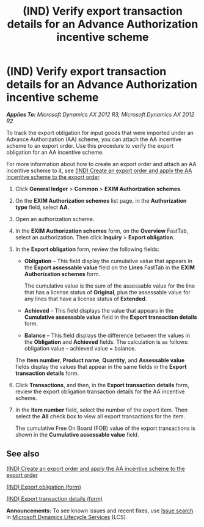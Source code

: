 ﻿---
title: (IND) Verify export transaction details for an Advance Authorization incentive scheme
TOCTitle: (IND) Verify the export transaction details for the Advanced Authorization (AA) incentive scheme
ms:assetid: d150599e-73a1-4d58-8205-d66f22431a64
ms:mtpsurl: https://technet.microsoft.com/en-us/library/JJ664939(v=AX.60)
ms:contentKeyID: 49386268
ms.date: 04/18/2014
mtps_version: v=AX.60
f1_keywords:
- export transaction
- (IND)
- india
- AA
- Advanced Authorization
- AA incentive scheme
---

# (IND) Verify export transaction details for an Advance Authorization incentive scheme 


_**Applies To:** Microsoft Dynamics AX 2012 R3, Microsoft Dynamics AX 2012 R2_

To track the export obligation for input goods that were imported under an Advance Authorization (AA) scheme, you can attach the AA incentive scheme to an export order. Use this procedure to verify the export obligation for an AA incentive scheme.

For more information about how to create an export order and attach an AA incentive scheme to it, see [(IND) Create an export order and apply the AA incentive scheme to the export order](ind-create-an-export-order-and-apply-the-aa-incentive-scheme-to-the-export-order.md).

1.  Click **General ledger** \> **Common** \> **EXIM Authorization schemes**.

2.  On the **EXIM Authorization schemes** list page, in the **Authorization type** field, select **AA**.

3.  Open an authorization scheme.

4.  In the **EXIM Authorization schemes** form, on the **Overview** FastTab, select an authorization. Then click **Inquiry** \> **Export obligation**.

5.  In the **Export obligation** form, review the following fields:
    
      - **Obligation** – This field display the cumulative value that appears in the **Export assessable value** field on the **Lines** FastTab in the **EXIM Authorization schemes** form.
        
        The cumulative value is the sum of the assessable value for the line that has a license status of **Original**, plus the assessable value for any lines that have a license status of **Extended**.
    
      - **Achieved** – This field displays the value that appears in the **Cumulative assessable value** field in the **Export transaction details** form.
    
      - **Balance** – This field displays the difference between the values in the **Obligation** and **Achieved** fields. The calculation is as follows: obligation value – achieved value = balance.
    
    The **Item number**, **Product name**, **Quantity**, and **Assessable value** fields display the values that appear in the same fields in the **Export transaction details** form.

6.  Click **Transactions**, and then, in the **Export transaction details** form, review the export obligation transaction details for the AA incentive scheme.

7.  In the **Item number** field, select the number of the export item. Then select the **All** check box to view all export transactions for the item.
    
    The cumulative Free On Board (FOB) value of the export transactions is shown in the **Cumulative assessable value** field.

## See also

[(IND) Create an export order and apply the AA incentive scheme to the export order](ind-create-an-export-order-and-apply-the-aa-incentive-scheme-to-the-export-order.md)

[(IND) Export obligation (form)](https://technet.microsoft.com/en-us/library/jj677976\(v=ax.60\))

[(IND) Export transaction details (form)](https://technet.microsoft.com/en-us/library/jj664611\(v=ax.60\))

  
**Announcements:** To see known issues and recent fixes, use [Issue search](http://go.microsoft.com/fwlink/?linkid=389258) in [Microsoft Dynamics Lifecycle Services](http://go.microsoft.com/fwlink/?linkid=306505) (LCS).

